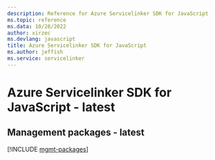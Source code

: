 ```yaml
---
description: Reference for Azure Servicelinker SDK for JavaScript
ms.topic: reference
ms.data: 10/28/2022
author: xirzec
ms.devlang: javascript
title: Azure Servicelinker SDK for JavaScript
ms.author: jeffish
ms.service: servicelinker
---
```

# Azure Servicelinker SDK for JavaScript - latest

## Management packages - latest
[!INCLUDE [mgmt-packages](servicelinker-mgmt-index.md)]